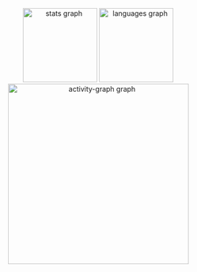 <div align="center">
  <img src="https://github-readme-stats.vercel.app/api?username=NUBI400&hide_title=false&hide_rank=false&show_icons=true&include_all_commits=true&count_private=true&disable_animations=false&theme=tokyonight&locale=en&hide_border=false&order=1&custom_title=Stats" height="150" alt="stats graph"  />
  <img src="https://github-readme-stats.vercel.app/api/top-langs?username=NUBI400&locale=en&hide_title=false&layout=compact&card_width=320&langs_count=5&theme=tokyonight&hide_border=false&order=2" height="150" alt="languages graph"  />
  <img src="https://github-readme-activity-graph.vercel.app/graph?username=NUBI400&radius=16&theme=tokyo-night&area=true&order=5&hide_border=false&hide_title=false&custom_title=Activity%20Graph" height="365" alt="activity-graph graph"  />
</div>

###
